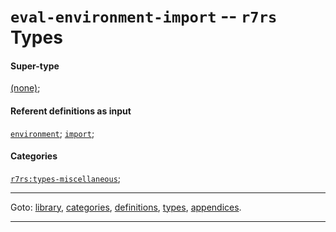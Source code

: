 

<a id='type__r7rs__eval-environment-import'></a>

# `eval-environment-import` -- `r7rs` Types


#### Super-type

[(none)](../../r7rs/types/_index.md#toc__r7rs__types);


#### Referent definitions as input

[`environment`](../../r7rs/definitions/environment.md#definition__r7rs__environment);
[`import`](../../r7rs/definitions/import.md#definition__r7rs__import);


#### Categories

[`r7rs:types-miscellaneous`](../../r7rs/categories/r7rs_3a_types-miscellaneous.md#category__r7rs__r7rs_3a_types-miscellaneous);

----

Goto: [library](../../r7rs/_index.md#library__r7rs), [categories](../../r7rs/categories/_index.md#toc__r7rs__categories), [definitions](../../r7rs/definitions/_index.md#toc__r7rs__definitions), [types](../../r7rs/types/_index.md#toc__r7rs__types), [appendices](../../r7rs/appendices/_index.md#toc__r7rs__appendices).

----

